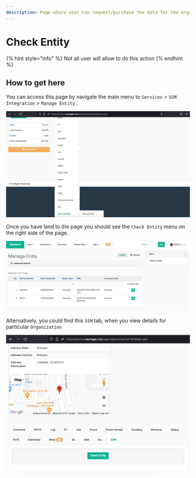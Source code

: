 ```yaml
---
description: Page where user can request/purchase the data for the organization.
---
```


# Check Entity

{% hint style="info" %}
Not all user will allow to do this action
{% endhint %}

## How to get here

You can access this page by navigate the main menu to `Services` &gt; `SSM Integration` &gt; `Manage Entity` . 

![Navigate to Manage Entity page](../../.gitbook/assets/screenshot-2021-09-01-at-5.02.57-pm.png)

Once you have land to the page you should see the `Check Entity` menu on the right side of the page.

![Manage Entity page](../../.gitbook/assets/screenshot-2021-09-01-at-5.04.37-pm.png)

Alternatively, you could find this `SSM` tab, when you view details for particular `Organization` 

![](../../.gitbook/assets/screenshot-2021-09-01-at-5.08.56-pm.png)

